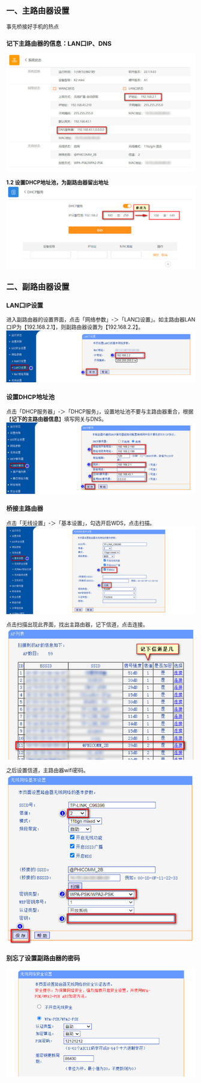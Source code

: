 ## 一、主路由器设置
事先桥接好手机的热点

### 记下主路由器的信息：LAN口IP、DNS
![](assets/Pasted%20image%2020240623152102.png)

**1.2 设置DHCP地址池，为副路由器留出地址**
![](assets/Pasted%20image%2020240623152118.png)

## 二、副路由器设置
### LAN口IP设置
进入副路由器的设置界面，点击「网络参数」-＞「LAN口设置」。如主路由器LAN口IP为【192.168.2.1】，则副路由器设置为【192.168.2.2】。
![](assets/Pasted%20image%2020240623160959.png)

### 设置DHCP地址池
点击「DHCP服务器」-＞「DHCP服务」，设置地址池不要与主路由器重合，根据【**记下的主路由器信息**】填写网关与DNS。
![](assets/Pasted%20image%2020240623161611.png)

### 桥接主路由器
点击「无线设置」-＞「基本设置」，勾选开启WDS，点击扫描。
![](assets/Pasted%20image%2020240623162846.png)

点击扫描出现此界面，找出主路由器，记下信道，点击连接。
![](assets/Pasted%20image%2020240623162916.png)

之后设置信道，主路由器wifi密码。
![](assets/Pasted%20image%2020240623163946.png)

### 别忘了设置副路由器的密码
![](assets/Pasted%20image%2020240623164539.png)

